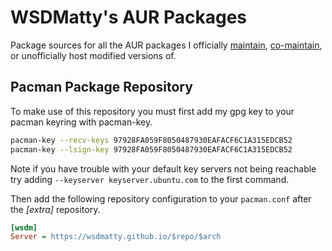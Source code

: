 # WSDMatty's AUR Packages

Package sources for all the AUR packages I officially [maintain](https://aur.archlinux.org/packages/?SeB=m&K=WSDMatty), [co-maintain](https://aur.archlinux.org/packages/?SeB=c&K=WSDMatty), or unofficially host modified versions of.

## Pacman Package Repository

To make use of this repository you must first add my gpg key to your pacman keyring with pacman-key.

```sh
pacman-key --recv-keys 97928FA059F8050487930EAFACF6C1A315EDCB52
pacman-key --lsign-key 97928FA059F8050487930EAFACF6C1A315EDCB52
```
Note if you have trouble with your default key servers not being reachable try adding `--keyserver keyserver.ubuntu.com` to the first command.

Then add the following repository configuration to your `pacman.conf` after the *[extra]* repository.

```ini
[wsdm]
Server = https://wsdmatty.github.io/$repo/$arch
```
